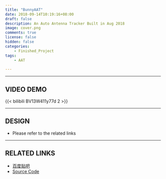 ```yaml
---
title: "BunnyAAT"
date: 2018-09-14T10:19:16+08:00
draft: false
description: An Auto Antenna Tracker Built in Aug 2018
image: cover.png
comments: true
license: false
hidden: false
categories:
    - Finished_Project
tags:
    - AAT
     
---
```


---
## VIDEO DEMO

{{< bilibili BV13W411y77d 2 >}}

---
## DESIGN

* Please refer to the related links

---
## RELATED LINKS

* [百度贴吧](https://tieba.baidu.com/p/5811562128)
* [Source Code](https://github.com/ErcBunny/bunnyAAT)